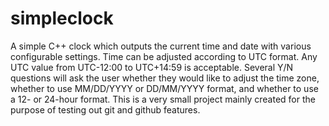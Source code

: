 # simpleclock
A simple C++ clock which outputs the current time and date with various configurable settings.
Time can be adjusted according to UTC format. Any UTC value from UTC-12:00 to UTC+14:59 is acceptable.
Several Y/N questions will ask the user whether they would like to adjust the time zone, whether to use MM/DD/YYYY or DD/MM/YYYY format, and whether to use a 12- or 24-hour format.
This is a very small project mainly created for the purpose of testing out git and github features.
